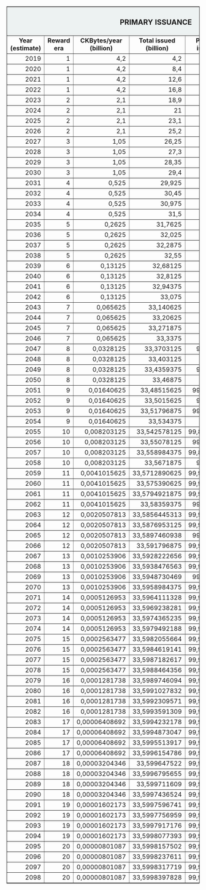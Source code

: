  <table border="1" align="center"> 
    <tr bgcolor="edf2f2">
        <td colspan="6"; width="34%" align="center"><b><H3>PRIMARY ISSUANCE</H3></b></td>
      </tr>
    <tr align="center">
        <td><b>Year (estimate)</b></td>
        <td><b>Reward era</b></td>
        <td><b>CKBytes/year (billion)</b></td>
        <td><b>Total issued (billion)</b></td>
        <td><b>Percentage issued (%)</b></td>
        <td><b>Inflation rate (%)</b></td>
    </tr>
    <tr align="right">
        <td>2019</td>
        <td>1</td>
        <td>4,2</td>
        <td>4,2</td>
        <td>12,5</td>
        <td>12,5</td>
    </tr>
    <tr align="right">
        <td>2020</td>
        <td>1</td>
        <td>4,2</td>
        <td>8,4</td>
        <td>25</td>
        <td>11,111111111111</td>
    </tr>
    <tr align="right">
        <td>2021</td>
        <td>1</td>
        <td>4,2</td>
        <td>12,6</td>
        <td>37,5</td>
        <td>10</td>
    </tr>
    <tr align="right">
        <td>2022</td>
        <td>1</td>
        <td>4,2</td>
        <td>16,8</td>
        <td>50</td>
        <td>9,090909090909</td>
    </tr>
    <tr align="right">
        <td>2023</td>
        <td>2</td>
        <td>2,1</td>
        <td>18,9</td>
        <td>56,25</td>
        <td>4,166666666667</td>
    </tr>
    <tr align="right">
        <td>2024</td>
        <td>2</td>
        <td>2,1</td>
        <td>21</td>
        <td>62,5</td>
        <td>4</td>
    </tr>
    <tr align="right">
        <td>2025</td>
        <td>2</td>
        <td>2,1</td>
        <td>23,1</td>
        <td>68,75</td>
        <td>3,846153846154</td>
    </tr>
    <tr align="right">
        <td>2026</td>
        <td>2</td>
        <td>2,1</td>
        <td>25,2</td>
        <td>75</td>
        <td>3,703703703704</td>
    </tr>
    <tr align="right">
        <td>2027</td>
        <td>3</td>
        <td>1,05</td>
        <td>26,25</td>
        <td>78,125</td>
        <td>1,785714285714</td>
    </tr>
    <tr align="right">
        <td>2028</td>
        <td>3</td>
        <td>1,05</td>
        <td>27,3</td>
        <td>81,25</td>
        <td>1,754385964912</td>
    </tr>
    <tr align="right">
        <td>2029</td>
        <td>3</td>
        <td>1,05</td>
        <td>28,35</td>
        <td>84,375</td>
        <td>1,724137931034</td>
    </tr>
    <tr align="right">
        <td>2030</td>
        <td>3</td>
        <td>1,05</td>
        <td>29,4</td>
        <td>87,5</td>
        <td>1,694915254237</td>
    </tr>
    <tr align="right">
        <td>2031</td>
        <td>4</td>
        <td>0,525</td>
        <td>29,925</td>
        <td>89,0625</td>
        <td>0,833333333333</td>
    </tr>
    <tr align="right">
        <td>2032</td>
        <td>4</td>
        <td>0,525</td>
        <td>30,45</td>
        <td>90,625</td>
        <td>0,826446280992</td>
    </tr>
    <tr align="right">
        <td>2033</td>
        <td>4</td>
        <td>0,525</td>
        <td>30,975</td>
        <td>92,1875</td>
        <td>0,819672131148</td>
    </tr>
    <tr align="right">
        <td>2034</td>
        <td>4</td>
        <td>0,525</td>
        <td>31,5</td>
        <td>93,75</td>
        <td>0,813008130081</td>
    </tr>
    <tr align="right">
        <td>2035</td>
        <td>5</td>
        <td>0,2625</td>
        <td>31,7625</td>
        <td>94,53125</td>
        <td>0,403225806452</td>
    </tr>
    <tr align="right">
        <td>2036</td>
        <td>5</td>
        <td>0,2625</td>
        <td>32,025</td>
        <td>95,3125</td>
        <td>0,401606425703</td>
    </tr>
    <tr align="right">
        <td>2037</td>
        <td>5</td>
        <td>0,2625</td>
        <td>32,2875</td>
        <td>96,09375</td>
        <td>0,4</td>
    </tr>
    <tr align="right">
        <td>2038</td>
        <td>5</td>
        <td>0,2625</td>
        <td>32,55</td>
        <td>96,875</td>
        <td>0,398406374502</td>
    </tr>
    <tr align="right">
        <td>2039</td>
        <td>6</td>
        <td>0,13125</td>
        <td>32,68125</td>
        <td>97,265625</td>
        <td>0,198412698413</td>
    </tr>
    <tr align="right">
        <td>2040</td>
        <td>6</td>
        <td>0,13125</td>
        <td>32,8125</td>
        <td>97,65625</td>
        <td>0,198019801980</td>
    </tr>
    <tr align="right">
        <td>2041</td>
        <td>6</td>
        <td>0,13125</td>
        <td>32,94375</td>
        <td>98,046875</td>
        <td>0,197628458498</td>
    </tr>
    <tr align="right">
        <td>2042</td>
        <td>6</td>
        <td>0,13125</td>
        <td>33,075</td>
        <td>98,4375</td>
        <td>0,197238658777</td>
    </tr>
    <tr align="right">
        <td>2043</td>
        <td>7</td>
        <td>0,065625</td>
        <td>33,140625</td>
        <td>98,6328125</td>
        <td>0,098425196850</td>
    </tr>
    <tr align="right">
        <td>2044</td>
        <td>7</td>
        <td>0,065625</td>
        <td>33,20625</td>
        <td>98,828125</td>
        <td>0,098328416912</td>
    </tr>
    <tr align="right">
        <td>2045</td>
        <td>7</td>
        <td>0,065625</td>
        <td>33,271875</td>
        <td>99,0234375</td>
        <td>0,098231827112</td>
    </tr>
    <tr align="right">
        <td>2046</td>
        <td>7</td>
        <td>0,065625</td>
        <td>33,3375</td>
        <td>99,21875</td>
        <td>0,098135426889</td>
    </tr>
    <tr align="right">
        <td>2047</td>
        <td>8</td>
        <td>0,0328125</td>
        <td>33,3703125</td>
        <td>99,31640625</td>
        <td>0,049019607843</td>
    </tr>
    <tr align="right">
        <td>2048</td>
        <td>8</td>
        <td>0,0328125</td>
        <td>33,403125</td>
        <td>99,4140625</td>
        <td>0,048995590397</td>
    </tr>
    <tr align="right">
        <td>2049</td>
        <td>8</td>
        <td>0,0328125</td>
        <td>33,4359375</td>
        <td>99,51171875</td>
        <td>0,048971596474</td>
    </tr>
    <tr align="right">
        <td>2050</td>
        <td>8</td>
        <td>0,0328125</td>
        <td>33,46875</td>
        <td>99,609375</td>
        <td>0,048947626040</td>
    </tr>
    <tr align="right">
        <td>2051</td>
        <td>9</td>
        <td>0,01640625</td>
        <td>33,48515625</td>
        <td>99,658203125</td>
        <td>0,024461839530</td>
    </tr>
    <tr align="right">
        <td>2052</td>
        <td>9</td>
        <td>0,01640625</td>
        <td>33,5015625</td>
        <td>99,70703125</td>
        <td>0,024455857178</td>
    </tr>
    <tr align="right">
        <td>2053</td>
        <td>9</td>
        <td>0,01640625</td>
        <td>33,51796875</td>
        <td>99,755859375</td>
        <td>0,024449877751</td>
    </tr>
    <tr align="right">
        <td>2054</td>
        <td>9</td>
        <td>0,01640625</td>
        <td>33,534375</td>
        <td>99,8046875</td>
        <td>0,024443901247</td>
    </tr>
    <tr align="right">
        <td>2055</td>
        <td>10</td>
        <td>0,008203125</td>
        <td>33,542578125</td>
        <td>99,8291015625</td>
        <td>0,012218963832</td>
    </tr>
    <tr align="right">
        <td>2056</td>
        <td>10</td>
        <td>0,008203125</td>
        <td>33,55078125</td>
        <td>99,853515625</td>
        <td>0,012217470984</td>
    </tr>
    <tr align="right">
        <td>2057</td>
        <td>10</td>
        <td>0,008203125</td>
        <td>33,558984375</td>
        <td>99,8779296875</td>
        <td>0,012215978500</td>
    </tr>
    <tr align="right">
        <td>2058</td>
        <td>10</td>
        <td>0,008203125</td>
        <td>33,5671875</td>
        <td>99,90234375</td>
        <td>0,012214486381</td>
    </tr>
    <tr align="right">
        <td>2059</td>
        <td>11</td>
        <td>0,0041015625</td>
        <td>33,5712890625</td>
        <td>99,9145507813</td>
        <td>0,006106497313</td>
    </tr>
    <tr align="right">
        <td>2060</td>
        <td>11</td>
        <td>0,0041015625</td>
        <td>33,575390625</td>
        <td>99,9267578125</td>
        <td>0,006106124443</td>
    </tr>
    <tr align="right">
        <td>2061</td>
        <td>11</td>
        <td>0,0041015625</td>
        <td>33,5794921875</td>
        <td>99,9389648438</td>
        <td>0,006105751618</td>
    </tr>
    <tr align="right">
        <td>2062</td>
        <td>11</td>
        <td>0,0041015625</td>
        <td>33,58359375</td>
        <td>99,951171875</td>
        <td>0,006105378839</td>
    </tr>
    <tr align="right">
        <td>2063</td>
        <td>12</td>
        <td>0,0020507813</td>
        <td>33,5856445313</td>
        <td>99,9572753908</td>
        <td>0,003052503053</td>
    </tr>
    <tr align="right">
        <td>2064</td>
        <td>12</td>
        <td>0,0020507813</td>
        <td>33,5876953125</td>
        <td>99,9633789063</td>
        <td>0,003052409878</td>
    </tr>
    <tr align="right">
        <td>2065</td>
        <td>12</td>
        <td>0,0020507813</td>
        <td>33,5897460938</td>
        <td>99,969482422</td>
        <td>0,003052316708</td>
    </tr>
    <tr align="right">
        <td>2066</td>
        <td>12</td>
        <td>0,0020507813</td>
        <td>33,591796875</td>
        <td>99,9755859375</td>
        <td>0,003052223545</td>
    </tr>
    <tr align="right">
        <td>2067</td>
        <td>13</td>
        <td>0,0010253906</td>
        <td>33,5928222656</td>
        <td>99,9786376952</td>
        <td>0,001526065194</td>
    </tr>
    <tr align="right">
        <td>2068</td>
        <td>13</td>
        <td>0,0010253906</td>
        <td>33,5938476563</td>
        <td>99,9816894533</td>
        <td>0,001526041905</td>
    </tr>
    <tr align="right">
        <td>2069</td>
        <td>13</td>
        <td>0,0010253906</td>
        <td>33,5948730469</td>
        <td>99,984741211</td>
        <td>0,001526018617</td>
    </tr>
    <tr align="right">
        <td>2070</td>
        <td>13</td>
        <td>0,0010253906</td>
        <td>33,5958984375</td>
        <td>99,9877929688</td>
        <td>0,001525995330</td>
    </tr>
    <tr align="right">
        <td>2071</td>
        <td>14</td>
        <td>0,0005126953</td>
        <td>33,5964111328</td>
        <td>99,9893188476</td>
        <td>0,000762986018</td>
    </tr>
    <tr align="right">
        <td>2072</td>
        <td>14</td>
        <td>0,0005126953</td>
        <td>33,5969238281</td>
        <td>99,9908447265</td>
        <td>0,000762980197</td>
    </tr>
    <tr align="right">
        <td>2073</td>
        <td>14</td>
        <td>0,0005126953</td>
        <td>33,5974365235</td>
        <td>99,9923706057</td>
        <td>0,000762974376</td>
    </tr>
    <tr align="right">
        <td>2074</td>
        <td>14</td>
        <td>0,0005126953</td>
        <td>33,5979492188</td>
        <td>99,9938964845</td>
        <td>0,000762968554</td>
    </tr>
    <tr align="right">
        <td>2075</td>
        <td>15</td>
        <td>0,0002563477</td>
        <td>33,5982055664</td>
        <td>99,9946594238</td>
        <td>0,000381481374</td>
    </tr>
    <tr align="right">
        <td>2076</td>
        <td>15</td>
        <td>0,0002563477</td>
        <td>33,5984619141</td>
        <td>99,9954223634</td>
        <td>0,000381479919</td>
    </tr>
    <tr align="right">
        <td>2077</td>
        <td>15</td>
        <td>0,0002563477</td>
        <td>33,5987182617</td>
        <td>99,9961853027</td>
        <td>0,000381478463</td>
    </tr>
    <tr align="right">
        <td>2078</td>
        <td>15</td>
        <td>0,0002563477</td>
        <td>33,5988464356</td>
        <td>99,9965667726</td>
        <td>0,000381477008</td>
    </tr>
    <tr align="right">
        <td>2079</td>
        <td>16</td>
        <td>0,0001281738</td>
        <td>33,5989746094</td>
        <td>99,9969482423</td>
        <td>0,000190738140</td>
    </tr>
    <tr align="right">
        <td>2080</td>
        <td>16</td>
        <td>0,0001281738</td>
        <td>33,5991027832</td>
        <td>99,9973297119</td>
        <td>0,000190737776</td>
    </tr>
    <tr align="right">
        <td>2081</td>
        <td>16</td>
        <td>0,0001281738</td>
        <td>33,5992309571</td>
        <td>99,9977111818</td>
        <td>0,000190737413</td>
    </tr>
    <tr align="right">
        <td>2082</td>
        <td>16</td>
        <td>0,0001281738</td>
        <td>33,5993591309</td>
        <td>99,9980926515</td>
        <td>0,000190737049</td>
    </tr>
    <tr align="right">
        <td>2083</td>
        <td>17</td>
        <td>0,00006408692</td>
        <td>33,5994232178</td>
        <td>99,9982833863</td>
        <td>0,000095368350</td>
    </tr>
    <tr align="right">
        <td>2084</td>
        <td>17</td>
        <td>0,00006408692</td>
        <td>33,5994873047</td>
        <td>99,9984741211</td>
        <td>0,000095368259</td>
    </tr>
    <tr align="right">
        <td>2085</td>
        <td>17</td>
        <td>0,00006408692</td>
        <td>33,5995513917</td>
        <td>99,9986648563</td>
        <td>0,000095368168</td>
    </tr>
    <tr align="right">
        <td>2086</td>
        <td>17</td>
        <td>0,00006408692</td>
        <td>33,5996154786</td>
        <td>99,9988555911</td>
        <td>0,000095368077</td>
    </tr>
    <tr align="right">
        <td>2087</td>
        <td>18</td>
        <td>0,00003204346</td>
        <td>33,599647522</td>
        <td>99,9989509583</td>
        <td>0,000047683993</td>
    </tr>
    <tr align="right">
        <td>2088</td>
        <td>18</td>
        <td>0,00003204346</td>
        <td>33,5996795655</td>
        <td>99,9990463259</td>
        <td>0,000047683970</td>
    </tr>
    <tr align="right">
        <td>2089</td>
        <td>18</td>
        <td>0,00003204346</td>
        <td>33,599711609</td>
        <td>99,9991416935</td>
        <td>0,000047683948</td>
    </tr>
    <tr align="right">
        <td>2090</td>
        <td>18</td>
        <td>0,00003204346</td>
        <td>33,5997436524</td>
        <td>99,9992370607</td>
        <td>0,000047683925</td>
    </tr>
    <tr align="right">
        <td>2091</td>
        <td>19</td>
        <td>0,00001602173</td>
        <td>33,5997596741</td>
        <td>99,9992847443</td>
        <td>0,000023841951</td>
    </tr>
    <tr align="right">
        <td>2092</td>
        <td>19</td>
        <td>0,00001602173</td>
        <td>33,5997756959</td>
        <td>99,9993324283</td>
        <td>0,000023841945</td>
    </tr>
    <tr align="right">
        <td>2093</td>
        <td>19</td>
        <td>0,00001602173</td>
        <td>33,5997917176</td>
        <td>99,9993801119</td>
        <td>0,000023841940</td>
    </tr>
    <tr align="right">
        <td>2094</td>
        <td>19</td>
        <td>0,00001602173</td>
        <td>33,5998077393</td>
        <td>99,9994277955</td>
        <td>0,000023841934</td>
    </tr>
    <tr align="right">
        <td>2095</td>
        <td>20</td>
        <td>0,00000801087</td>
        <td>33,5998157502</td>
        <td>99,9994516375</td>
        <td>0,000011920972</td>
    </tr>
    <tr align="right">
        <td>2096</td>
        <td>20</td>
        <td>0,00000801087</td>
        <td>33,5998237611</td>
        <td>99,9994754795</td>
        <td>0,000011920970</td>
    </tr>
    <tr align="right">
        <td>2097</td>
        <td>20</td>
        <td>0,00000801087</td>
        <td>33,5998317719</td>
        <td>99,9994993211</td>
        <td>0,000011920969</td>
    </tr>
    <tr align="right">
        <td>2098</td>
        <td>20</td>
        <td>0,00000801087</td>
        <td>33,5998397828</td>
        <td>99,9995231631</td>
        <td>0,000011920967</td>
    </tr>
</table>
